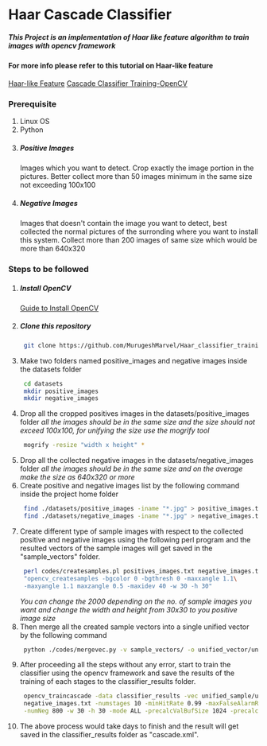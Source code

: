 # Haar Cascade Classifier
##### This Project is an implementation of Haar like feature algorithm to train images with opencv framework
#### For more info please refer to this tutorial on Haar-like feature
[Haar-like Feature](https://singhgaganpreet.wordpress.com/tag/explaining-haar-cascade)
[Cascade Classifier Training-OpenCV](http://docs.opencv.org/2.4.13.2/doc/user_guide/ug_traincascade.html)
### Prerequisite
1. Linux OS
2. Python
3. ##### Positive Images
   Images which you want to detect. Crop exactly the image portion in the pictures. Better collect more than 50 images minimum in the same size not exceeding 100x100</p></H5></li>
4. ##### Negative Images
   Images that doesn't contain the image you want to detect, best collected the normal pictures of the surronding where you want to install this system. Collect more than 200 images of same size which would be more than 640x320

### Steps to be followed
1. ##### Install OpenCV
   [Guide to Install OpenCV](http://docs.opencv.org/2.4/doc/tutorials/introduction/linux_install/linux_install.html)
2. ##### Clone this repository
   ```bash
	git clone https://github.com/MurugeshMarvel/Haar_classifier_training.git
   ```
3. Make two folders named positive_images and negative images inside the datasets folder
   ```bash
	cd datasets
	mkdir positive_images
	mkdir negative_images
   ```
4. Drop all the cropped positives images in the datasets/positive_images folder
   *all the images should be in the same size and the size should not exceed 100x100, for unifying*
   *the size use the mogrify tool*
   ```bash
	mogrify -resize "width x height" *
   ```
5. Drop all the collected negative images in the datasets/negative_images folder
   *all the images should be in the same size and on the average make the size as 640x320 or more*
6. Create positive and negative images list by the following command inside the project home folder
   ```bash
   	find ./datasets/positive_images -iname "*.jpg" > positive_images.txt
	find ./datasets/negative_images -iname "*.jpg" > negative_images.txt
   ```
7. Create different type of sample images with respect to the collected positive and negative images
   using the following perl program and the resulted vectors of the sample images will get saved in
   the "sample_vectors" folder.
   ```bash
	perl codes/createsamples.pl positives_images.txt negative_images.txt samples 2000\
	"opencv_createsamples -bgcolor 0 -bgthresh 0 -maxxangle 1.1\
	-maxyangle 1.1 maxzangle 0.5 -maxidev 40 -w 30 -h 30"
   ```
   *You can change the 2000 depending on the no. of sample images you want and change the width and*
   *height from 30x30 to you positive image size*
8. Then merge all the created sample vectors into a single unified vector by the following command
   ```bash
	python ./codes/mergevec.py -v sample_vectors/ -o unified_vector/unified_sample.vec
   ```
9. After proceeding all the steps without any error, start to train the classifier using the opencv   	 framework and save the results of the training of each stages to the classifier_results folder.
   ```bash
	opencv_traincascade -data classifier_results -vec unified_sample/unified_sample.vec -bg\
	negative_images.txt -numstages 10 -minHitRate 0.99 -maxFalseAlarmRate 0.5 -numPos 1500\
	-numNeg 800 -w 30 -h 30 -mode ALL -precalcValBufSize 1024 -precalcIdxBufSize 1024
   ```
10. The above process would take days to finish and the result will get saved in the                 	classifier_results folder as "cascade.xml".

